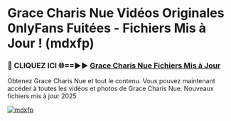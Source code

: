 # Grace Charis Nue Vidéos Originales 0nlyFans Fuitées - Fichiers Mis à Jour ! (mdxfp)

<h3>🔴 CLIQUEZ ICI 🌐==►► <a href="https://tinyurl.com/2pmr4ezf" rel="nofollow">Grace Charis Nue Fichiers Mis à Jour</a></h3>

Obtenez Grace Charis Nue et tout le contenu. Vous pouvez maintenant accéder à toutes les vidéos et photos de Grace Charis Nue. Nouveaux fichiers mis à jour 2025

[![mdxfp](https://i.imgur.com/6SNvagu.gif)](https://tinyurl.com/2pmr4ezf)
